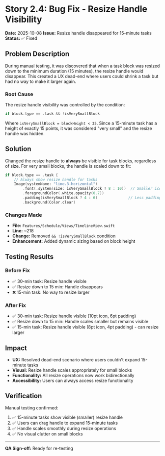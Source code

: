# Story 2.4: Bug Fix - Resize Handle Visibility

**Date:** 2025-10-08
**Issue:** Resize handle disappeared for 15-minute tasks
**Status:** ✅ Fixed

## Problem Description

During manual testing, it was discovered that when a task block was resized down to the minimum duration (15 minutes), the resize handle would disappear. This created a UX dead-end where users could shrink a task but had no way to make it larger again.

### Root Cause
The resize handle visibility was controlled by the condition:
```swift
if block.type == .task && !isVerySmallBlock
```

Where `isVerySmallBlock = blockHeight < 35`. Since a 15-minute task has a height of exactly 15 points, it was considered "very small" and the resize handle was hidden.

## Solution

Changed the resize handle to **always** be visible for task blocks, regardless of size. For very small blocks, the handle is scaled down to fit:

```swift
if block.type == .task {
    // Always show resize handle for tasks
    Image(systemName: "line.3.horizontal")
        .font(.system(size: isVerySmallBlock ? 8 : 10))  // Smaller icon for small blocks
        .foregroundColor(.white.opacity(0.7))
        .padding(isVerySmallBlock ? 4 : 6)              // Less padding for small blocks
        .background(Color.clear)
```

### Changes Made
- **File:** `Features/Schedule/Views/TimelineView.swift`
- **Line:** ~218
- **Change:** Removed `&& !isVerySmallBlock` condition
- **Enhancement:** Added dynamic sizing based on block height

## Testing Results

### Before Fix
- ✅ 30-min task: Resize handle visible
- ✅ Resize down to 15 min: Handle disappears
- ❌ 15-min task: No way to resize larger

### After Fix
- ✅ 30-min task: Resize handle visible (10pt icon, 6pt padding)
- ✅ Resize down to 15 min: Handle scales smaller but remains visible
- ✅ 15-min task: Resize handle visible (8pt icon, 4pt padding) - can resize larger

## Impact

- **UX:** Resolved dead-end scenario where users couldn't expand 15-minute tasks
- **Visual:** Resize handle scales appropriately for small blocks
- **Functionality:** All resize operations now work bidirectionally
- **Accessibility:** Users can always access resize functionality

## Verification

Manual testing confirmed:
1. ✅ 15-minute tasks show visible (smaller) resize handle
2. ✅ Users can drag handle to expand 15-minute tasks
3. ✅ Handle scales smoothly during resize operations
4. ✅ No visual clutter on small blocks

---

**QA Sign-off:** Ready for re-testing
